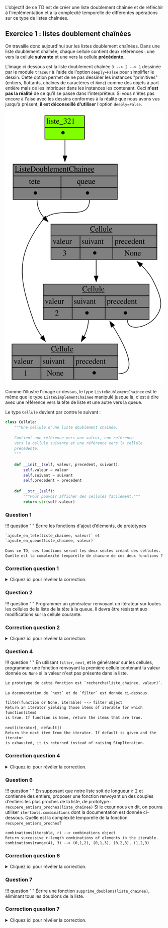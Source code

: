 L'objectif de ce TD est de créer une liste doublement chaînée et de réfléchir à l'implémentation et à la complexité temporelle de différentes opérations sur ce type de listes chaînées.

## Exercice 1 : listes doublement chaînées

On travaille donc aujourd'hui sur les listes doublement chaînées.
Dans une liste doublement chaînée, chaque cellule contient deux références : une vers la cellule **suivante** et une vers la cellule **précédente**.

L'image ci dessous est la liste doublement chaînée `3 --> 2 --> 1` dessinée par le module `traceur` à l'aide de l'option `deeply=False` pour simplifier le dessin.
Cette option permet de ne pas dessiner les instances "primitives" (entiers, flottants, chaînes de caractères et `None`) comme des objets à part entière mais de les imbriquer dans les instances les contenant.
Ceci **n'est pas la réalité** de ce qu'il se passe dans l'interpréteur.
Si vous n'êtes pas encore à l'aise avec les dessins conformes à la réalité que nous avons vus jusqu'à présent, **il est déconseillé d'utiliser** l'option `deeply=False`.

![liste doublement chaînée](liste_doublement_chainee.svg)

Comme l'illustre l'image ci-dessus, le type `ListeDoublementChainee` est le même que le type `ListeSimplementChainee` manipulé jusque là, c'est à dire avec une référence vers la tête de liste et une autre vers la queue.

Le type `Cellule` devient par contre le suivant :

```python
class Cellule:
    """Une cellule d'une liste doublement chaînée.

    Contient une référence vers une valeur, une référence
    vers la cellule suivante et une référence vers la cellule
    précédente.
    """

    def __init__(self, valeur, precedent, suivant):
        self.valeur = valeur
        self.suivant = suivant
        self.precedent = precedent

    def __str__(self):
        """Pour pouvoir afficher des cellules facilement."""
        return str(self.valeur)
```

### Question 1
!!! question " "
    Écrire  les  fonctions  d'ajout  d’éléments, de prototypes

    `ajoute_en_tete(liste_chainee, valeur)` et `ajoute_en_queue(liste_chainee, valeur)`

    Dans ce TD, ces fonctions seront les deux seules créant des cellules.
    Quelle est la complexité temporelle de chacune de ces deux fonctions ?

###  Correction question 1
<details markdown="1">
<summary>Cliquez ici pour révéler la correction.</summary>
Voici le code de la fonction pour ajouter en tête :
```python
def ajoute_en_tete(liste_chainee, valeur):
    """Ajoute un élément en tête de liste chaînée en temps constant."""

    # Dans tous les cas, la tête doit être une nouvelle cellule.
    liste_chainee.tete = Cellule(valeur, precedent=None, suivant=liste_chainee.tete)

    # Si la liste chaînée n'était pas vide, donc qu'il
    # y avait une queue, il faut mettre à jour l'attribut
    # précédent de l'ancienne tête pour qu'il référence
    # la nouvelle tête.
    if liste_chainee.queue:
        liste_chainee.tete.suivant.precedent = liste_chainee.tete

    # Sinon il faut mettre à jour la queue de la liste chaînée.
    else:
        liste_chainee.queue = liste_chainee.tete
```

Voici le code de la fonction pour ajouter en queue :
```python
def ajoute_en_queue(liste_chainee, valeur):
    """Ajoute un élément en queue de liste chaînée en temps constant."""

    # Dans tous les cas, la queue doit être une nouvelle cellule.
    liste_chainee.queue = Cellule(valeur, suivant=None, precedent=liste_chainee.queue)

    # Si la liste chaînée n'était pas vide, donc qu'il
    # y avait une tête, il faut mettre à jour l'attribut
    # suivant de l'ancienne queue pour qu'il référence
    # la nouvelle queue.
    if liste_chainee.tete:
        liste_chainee.queue.precedent.suivant = liste_chainee.queue

    # Sinon il faut mettre à jour la tête de la liste chaînée
    else:
        liste_chainee.tete = liste_chainee.queue
```

Comme l'indique la docstring, les deux fonctions ont un coût constant, c'est à dire indépendant de la taille de la liste chaînée.
En effet, il n'y a aucune boucle dans ces deux fonctions mais un nombre d'opérations constant quelle que soit la liste chaînée.
</details>

### Question 2
!!! question " "
    Programmer un générateur renvoyant un itérateur sur toutes les cellules de la liste de la tête à la queue.
    Il devra être résistant aux modifications sur la cellule courante.

###  Correction question 2
<details markdown="1">
<summary>Cliquez ici pour révéler la correction.</summary>
Voici le code du générateur :
```python
def recupere_cellules(liste_chainee):
    """Renvoie un itérateur sur toutes les cellules.

    Résistant aux changements sur la cellule courante grâce à la
    sauvegarde du suivant avant le yield.
    """
    cellule_courante = liste_chainee.tete
    while cellule_courante:
        cellule_suivante = cellule_courante.suivant
        yield cellule_courante
        cellule_courante = cellule_suivante
```
</details>

### Question 3
!!! question " "
    Programmer un générateur renvoyant un itérateur sur toutes les cellules de la liste de la queue à la tête.
    Il devra être résistant aux modifications sur la cellule courante.
    Serait-ce aussi simple avec une liste simplement chaînée ?

###  Correction question 3
<details markdown="1">
<summary>Cliquez ici pour révéler la correction.</summary>
Voici le code du générateur :
```python
def recupere_cellules_inversees(liste_chainee):
    """Renvoie un itérateur sur toutes les cellules en ordre inverse.

    Avec une liste doublement chaînée c'est assez simple car nous avons
    accès au précédent de chaque cellule. Dans une liste simplement chaînée,
    il faut nécessairement mémoriser toutes les cellules du début jusqu'à la
    fin, puis parcourir à l'envers.

    Résistant aux changements sur la cellule courante grâce à la
    sauvegarde du précédent avant le yield.
    """
    cellule_courante = liste_chainee.queue
    while cellule_courante:
        cellule_precedente = cellule_courante.precedent
        yield cellule_courante
        cellule_courante = cellule_precedente
```

Correction vidéo des questions 1, 2 et 3 :

<iframe src="https://videos.univ-grenoble-alpes.fr/video/14177-ensimag-bpi-td13-correction-questions-12-et-3/?is_iframe=true" width="640" height="360" style="padding: 0; margin: 0; border:0" allowfullscreen ></iframe>
</details>

### Question 4
!!! question " "
    En utilisant `filter`, `next`, et le générateur sur les cellules, programmer une fonction renvoyant la première cellule contenant la valeur donnée ou `None` si la valeur n'est pas présente dans la liste.

    Le prototype de cette fonction est `recherche(liste_chainee, valeur)`.

    La documentation de `next` et de `filter` est donnée ci-dessous.

```console
filter(function or None, iterable) --> filter object
Return an iterator yielding those items of iterable for which function(item)
is true. If function is None, return the items that are true.

next(iterator[, default])
Return the next item from the iterator. If default is given and the iterator
is exhausted, it is returned instead of raising StopIteration.
```

###  Correction question 4
<details markdown="1">
<summary>Cliquez ici pour révéler la correction.</summary>
Voici le code de la fonction `recherche` :
```python
def recherche(liste_chainee, valeur):
    """Renvoie la première cellule contenant la valeur donnée, None si pas trouvée."""

    def teste_valeur(cellule):
        """Cette fonction interne va être utiliser par `filter`."""

        # La variable valeur n'existe pas dans la fonction teste_valeur.
        # Dans ce cas, l'interpréteur va chercher une variable avec ce nom
        # dans la fonction englobante, c'est à dire la fonction `recherche`
        # ici.
        return cellule.valeur == valeur

    # On récupère un itérateur sur toutes les cellules ayant la valeur que l'on
    # cherche grâce à la fonction standard `filter`.
    # Ici il faut bien garder en tête qu'avec des itérateurs nous travaillons de
    # façon "paresseuse" (lazy en anglais), c'est à dire que la liste chaînée
    # n'est pas parcourue tant qu'on ne fait pas d'appels aux fonctions des
    # itérateurs permettant de récupérer le prochain élément.
    iterateur_cellules_filtrees = filter(teste_valeur, recupere_cellules(liste_chainee))

    # On renvoie le premier élément de cet itérateur on None si il est vide
    return next(iterateur_cellules_filtrees, None)
```
</details>

### Question 5
!!! question " "
    Programmer une fonction :
    `enleve_cellule(liste_chainee, cellule)`
    enlevant la cellule donnée, qui **fait** partie de la liste.
    Quelle est sa complexité temporelle ?

###  Correction question 5
<details markdown="1">
<summary>Cliquez ici pour révéler la correction.</summary>
Voici le code de la fonction `enleve_cellule` :
```python
def enleve_cellule(liste_chainee, cellule):
    """Enlève la cellule donnée en temps constant."""

    # Si la cellule enlevée n'est pas la tête, il faut
    # mettre à jour le champ suivant de la cellule
    # précédente.
    if cellule.precedent:
        cellule.precedent.suivant = cellule.suivant

    # Sinon il faut mettre à jour la tête de la liste chaînée.
    else:
        liste_chainee.tete = cellule.suivant

    # Si la cellule enlevée n'est pas la queue, il faut
    # mettre à jour le champ précédent de la cellule
    # suivante.
    if cellule.suivant:
        cellule.suivant.precedent = cellule.precedent

    # Sinon il faut mettre à jour la queue de la liste chaînée.
    else:
        liste_chainee.queue = cellule.precedent
```

Correction vidéo des questions 4 et 5 :

<iframe src="https://videos.univ-grenoble-alpes.fr/video/14178-ensimag-bpi-td13-correction-questions-4-et-5/?is_iframe=true" width="640" height="360" style="padding: 0; margin: 0; border:0" allowfullscreen ></iframe>
</details>

### Question 6
!!! question " "
    En supposant que notre liste soit de longueur ≥ 2 et contienne des entiers, proposer une fonction
    renvoyant un des couples d'entiers les plus proches de la liste, de prototype : `recupere_entiers_proches(liste_chainee)`
    Si le cœur nous en dit, on pourra utiliser `itertools.combinations` dont la documentation est donnée ci-dessous.
    Quelle est la complexité temporelle de la fonction `recupere_entiers_proches`?

```console
combinations(iterable, r) --> combinations object
Return successive r-length combinations of elements in the iterable.
combinations(range(4), 3) --> (0,1,2), (0,1,3), (0,2,3), (1,2,3)
```

###  Correction question 6
<details markdown="1">
<summary>Cliquez ici pour révéler la correction.</summary>
Voici le code de la fonction `recupere_entiers_proches` utilisant `itertools.combinations` et une fonction annexe `recupere_valeurs` :
```python
def recupere_valeurs(liste_chainee):
    """Renvoie un itérateur sur toutes les valeurs."""
    for cellule in recupere_cellules(liste_chainee):
        yield cellule.valeur
```
```python
def recupere_entiers_proches(liste_chainee):
    """Renvoie les deux valeurs (entiers) les plus proches.

    La complexité avec itertools.combinations = A^k_n / k! = n! / k!(n-k)! notée C^k_n
    avant, et maintenant (n,k) mais verticalement, appelé coefficient binomial.
    Ici on a k = 2 donc complexité = n! / 2*(n-2)! = n * (n-1) / 2
    """

    # On crée un itérateur sur toutes les valeurs de la liste chaînée.
    iterateur_valeurs = recupere_valeurs(liste_chainee)

    # On crée un itérateur sur toutes les combinaisons de 2 valeurs.
    iterateur_couples = itertools.combinations(iterateur_valeurs, 2)

    # Ici on utilise une "expression génératrice" qui crée un itérateur
    # comme une fonction génératrice.
    # Néanmoins, comme on le voit ici, pas besoin de créer de fonction avec yield
    # on utilise simplement des parenthèses avec à l'intérieur une structure de la forme:
    # (X for Y in Z)
    # Toutes les valeurs prises par X seront "yieldées" par l'itérateur créé.
    #
    # Ici l'itérateur créé contient des tuples à deux éléments :
    #   - le premier est un entier représentant la distance entre les deux valeurs stockées
    #     dans le deuxième élément
    #   - un tuple à deux éléments représentant deux valeurs
    iterateur_distance_elements = (
        (abs(e1 - e2), (e1, e2)) for e1, e2 in iterateur_couples
    )

    # Pour comprendre la ligne ci-dessous, il faut savoir que par défaut,
    # les tuples python sont ordonnés selon leur premier élément et que donc
    # si on demande à la fonction min le minimum parmi un itérateur de tuples,
    # celle-ci nous renvoie le tuple avec la plus petite première valeur,
    # en l'occurrence le plus petit abs(e1 - e2).
    min_distance_elements = min(iterateur_distance_elements)

    # Le couple le plus proche est simplement le deuxième élément du
    # tuple min trouvé ci-dessus.
    return min_distance_elements[1]
```

Voici une autre version n'utilisant pas `itertools.combinations` mais deux fonctions annexes `recupere_cellules_apres` et `recupere_paires_valeurs` :
```python
def recupere_cellules_apres(cellule):
    """Renvoie un  itérateur sur les cellules après la cellule donnée."""
    cellule_courante = cellule
    while cellule_courante:
        yield cellule_courante
        cellule_courante = cellule_courante.suivant
```
```python
def recupere_paires_valeurs(liste_chainee):
    """Renvoie un  itérateur sur toutes les paires de valeurs."""
    for premiere in recupere_cellules(liste_chainee):
        for deuxieme in recupere_cellules_apres(premiere.suivant):
            yield premiere.valeur, deuxieme.valeur
```
```python
def recupere_entiers_proches_bis(liste_chainee):
    """Renvoie les deux valeurs les plus proches.

    Utilise le fait qu'une distance n'est jamais < 0.
    """

    def distance(paire):
        return abs(paire[0] - paire[1])

    paires = recupere_paires_valeurs(liste_chainee)
    paire_min = next(paires)
    dist_min = distance(paire_min)
    if dist_min == 0:
        return paire_min
    for paire_cour in paires:
        dist_cour = distance(paire_cour)
        if dist_cour == 0:
            return paire_cour
        if dist_cour < dist_min:
            paire_min, dist_min = paire_cour, dist_cour
    return paire_min
```

La complexité temporelle des deux implémentations ci-dessus est la même.
Celle-ci est égale au nombre de combinaisons de taille 2 dans la liste chaînée.
Sachant que le nombre de combinaisons de taille `k` parmi `n` éléments est $\frac{n!}{k!(n-k)!}$ on obtient une complexité de $\frac{n!}{2!(n-2)!} = \frac{n * (n - 1)}{2}$ avec `n` qui est le nombre de cellules dans la liste chaînée.

Dans la version qui n'utilise pas `itertools` on retrouve cette complexité en regardant le code de la fonction `recupere_paires_valeurs` avec ses deux boucles `for` imbriquées.

Correction vidéo de la question 6 :

<iframe src="https://videos.univ-grenoble-alpes.fr/video/14179-ensimag-bpi-td13-correction-question-6/?is_iframe=true" width="640" height="360" style="padding: 0; margin: 0; border:0" allowfullscreen ></iframe>
</details>

### Question 7
!!! question " "
    Écrire une fonction `supprime_doublons(liste_chainee)`, éliminant tous les doublons de la liste.

###  Correction question 7
<details markdown="1">
<summary>Cliquez ici pour révéler la correction.</summary>
Voici le code de la fonction `supprime_doublons` :
```python
def supprime_doublons(liste_chainee):
    """Supprime les éléments en double.

    On utilise un `set` pour savoir si une valeur est en
    double ou non et deux des fonctions déjà implémentées
    pour factoriser le plus possible notre code.
    """
    valeurs_vues = set()  # comme un `dict` mais ne stocke que les clefs
    for cellule in recupere_cellules(liste_chainee):
        if cellule.valeur in valeurs_vues:
            enleve_cellule(liste_chainee, cellule)
        else:
            valeurs_vues.add(cellule.valeur)
```
Correction vidéo de la question 7 :

<iframe src="https://videos.univ-grenoble-alpes.fr/video/14180-ensimag-bpi-td13-correction-question-7/?is_iframe=true" width="640" height="360" style="padding: 0; margin: 0; border:0" allowfullscreen ></iframe>
</details>

## Exercice 2 : j'entrelace (pour aller plus loin)

### Question 1
!!! question " "
    Écrire  une  fonction `entrelace(liste_chainee_1, liste_chainee_2)` qui  entrelace  les  deux  listes chaînées dans `liste_chainee_1`.
    Par  exemple,  entrelace `0 --> 2 --> 4 --> 6 --> 8 --> 10 --> 12`  et  `1 --> 3 --> 5 --> 7 --> 9`  donne `0 --> 1 --> 2 --> 3 --> 4 --> 5 --> 6 --> 7 --> 8 --> 9 --> 10 --> 12`.
    On supposera qu’aucune liste n’est vide.
    En sortie, `liste_chainee_2` doit être vide.

###  Correction question 1
<details markdown="1">
<summary>Cliquez ici pour révéler la correction.</summary>
Voici le code de la fonction `entrelace` :
```python
def entrelace(liste_chainee_1, liste_chainee_2):
    """Entrelace les éléments des deux listes et vide `liste_chainee_2`.

    Après l'entrelacement, cette fonction ajoute tout le reste
    de la plus longue des deux listes chaînées à la fin.
    Cette fonction ne crée pas de nouvelle cellule.

    Pré-condition:
      - les deux listes chaînées sont non vides
    """

    # On commence par prendre un élément sur deux dans chaque liste chaînée.
    iter1, iter2 = recupere_cellules(liste_chainee_1), recupere_cellules(
        liste_chainee_2
    )
    for cellule1, cellule2 in zip(iter1, iter2):
        cellule1.precedent = cellule2.precedent
        cellule2.precedent = cellule1
        cellule2.suivant = cellule1.suivant  ## [***]
        cellule1.suivant = cellule2

    # Ici cellule2 est garantie d'exister car les deux listes chaînées
    # sont non vides et donc on est passé au moins une fois dans la boucle.
    # On le dit à pylint qui ne peut pas le savoir pour qu'il supprime ses
    # warnings :
    # pylint: disable=undefined-loop-variable

    # On va maintenant raccrocher la fin de la liste la plus longue.
    # cellule2 est la dernière cellule de liste_chainee_2 qui a été traitée, et
    # cellule2.suivant est ce qui suivait à l'origine la dernière cellule de
    # liste_chainee traitée (voir [***]). Donc, if cellule2.suivant <=>
    # if "liste_chainee_1 était plus longue que liste_chainee_2"
    if cellule2.suivant:
        # il faut raccrocher la dernière cellule de liste_chainee_2 grâce au précèdent
        # de la première cellule non traitée de liste_chainee_1
        cellule2.suivant.precedent = cellule2
    else:
        # il faut re-accrocher la fin de liste_chainee_2
        cellule2.suivant = next(iter2, None)
        # et ne pas oublier de changer la queue de liste_chainee_1
        liste_chainee_1.queue = liste_chainee_2.queue

    # On vide la deuxième liste chaînée.
    liste_chainee_2.tete, liste_chainee_2.queue = None, None
```

La complexité temporelle de cette fonction est égale à la longueur de la plus petite des deux listes.
En effet, la boucle d'entrelacement qui itère sur le résultat de `zip` s'arrête dès que l'un deux itérateurs a été complètement consommé.
Et grâce au chaînage des éléments, le "raccrochage" qui a lieu après la boucle d'entrelacement se fait en temps constant (la preuve dans le code qui ne contient aucune boucle).
</details>

